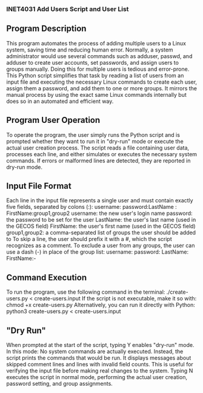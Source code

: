 ### INET4031 Add Users Script and User List

## Program Description

This program automates the process of adding multiple users to a Linux system, saving time and reducing human error. Normally, a system administrator would use several commands such as adduser, passwd, and adduser <user> <group> to create user accounts, set passwords, and assign users to groups manually. Doing this for multiple users is tedious and error-prone.
This Python script simplifies that task by reading a list of users from an input file and executing the necessary Linux commands to create each user, assign them a password, and add them to one or more groups. It mirrors the manual process by using the exact same Linux commands internally but does so in an automated and efficient way.

## Program User Operation

To operate the program, the user simply runs the Python script and is prompted whether they want to run it in "dry-run" mode or execute the actual user creation process. The script reads a file containing user data, processes each line, and either simulates or executes the necessary system commands. If errors or malformed lines are detected, they are reported in dry-run mode.

## Input File Format

Each line in the input file represents a single user and must contain exactly five fields, separated by colons (:):
username: password:LastName : FirstName:group1,group2
username: the new user's login name
password: the password to be set for the user
LastName: the user's last name (used in the GECOS field)
FirstName: the user's first name (used in the GECOS field)
group1,group2: a comma-separated list of groups the user should be added to
To skip a line, the user should prefix it with a #, which the script recognizes as a comment.
To exclude a user from any groups, the user can use a dash (-) in place of the group list:
username: password: LastName: FirstName:-

## Command Execution

To run the program, use the following command in the terminal:
./create-users.py < create-users.input
If the script is not executable, make it so with:
chmod +x create-users.py
Alternatively, you can run it directly with Python:
python3 create-users.py < create-users.input

## "Dry Run"

When prompted at the start of the script, typing Y enables "dry-run" mode. In this mode:
No system commands are actually executed.
Instead, the script prints the commands that would be run. It displays messages about skipped comment lines and lines with invalid field counts.
This is useful for verifying the input file before making real changes to the system.
Typing N executes the script in normal mode, performing the actual user creation, password setting, and group assignments.
